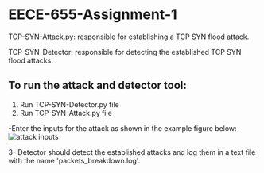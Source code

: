 # EECE-655-Assignment-1

TCP-SYN-Attack.py: responsible for establishing a TCP SYN flood attack. 

TCP-SYN-Detector: responsible for detecting the established TCP SYN flood attacks.

## To run the attack and detector tool:

1. Run TCP-SYN-Detector.py file
2. Run TCP-SYN-Attack.py file 

  -Enter the inputs for the attack as shown in the example figure below:
  ![attack inputs](https://user-images.githubusercontent.com/47125583/136376424-47e6c2a9-2d0a-45c2-82dd-759c8d1238fa.JPG)
  
3- Detector should detect the established attacks and log them in a text file with the name 'packets_breakdown.log'.
